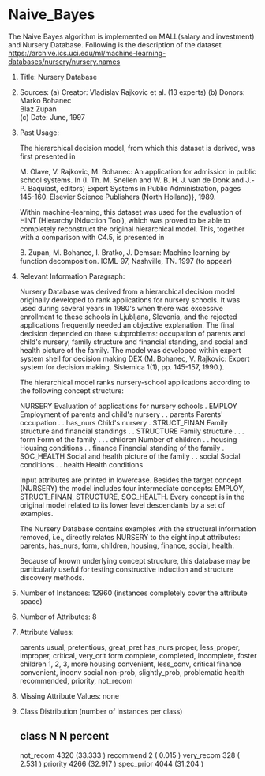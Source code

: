 # Naive_Bayes
The Naive Bayes algorithm is implemented on MALL(salary and investment) and Nursery Database.
Following is the description of the dataset
https://archive.ics.uci.edu/ml/machine-learning-databases/nursery/nursery.names
1. Title: Nursery Database

2. Sources:
   (a) Creator: Vladislav Rajkovic et al. (13 experts)
   (b) Donors: Marko Bohanec  
               Blaz Zupan     
   (c) Date: June, 1997

3. Past Usage:

   The hierarchical decision model, from which this dataset is
   derived, was first presented in 

   M. Olave, V. Rajkovic, M. Bohanec: An application for admission in
   public school systems. In (I. Th. M. Snellen and W. B. H. J. van de
   Donk and J.-P. Baquiast, editors) Expert Systems in Public
   Administration, pages 145-160. Elsevier Science Publishers (North
   Holland)}, 1989.

   Within machine-learning, this dataset was used for the evaluation
   of HINT (Hierarchy INduction Tool), which was proved to be able to
   completely reconstruct the original hierarchical model. This,
   together with a comparison with C4.5, is presented in

   B. Zupan, M. Bohanec, I. Bratko, J. Demsar: Machine learning by
   function decomposition. ICML-97, Nashville, TN. 1997 (to appear)

4. Relevant Information Paragraph:

   Nursery Database was derived from a hierarchical decision model
   originally developed to rank applications for nursery schools. It
   was used during several years in 1980's when there was excessive
   enrollment to these schools in Ljubljana, Slovenia, and the
   rejected applications frequently needed an objective
   explanation. The final decision depended on three subproblems:
   occupation of parents and child's nursery, family structure and
   financial standing, and social and health picture of the family.
   The model was developed within expert system shell for decision
   making DEX (M. Bohanec, V. Rajkovic: Expert system for decision
   making. Sistemica 1(1), pp. 145-157, 1990.).

   The hierarchical model ranks nursery-school applications according
   to the following concept structure:

   NURSERY            Evaluation of applications for nursery schools
   . EMPLOY           Employment of parents and child's nursery
   . . parents        Parents' occupation
   . . has_nurs       Child's nursery
   . STRUCT_FINAN     Family structure and financial standings
   . . STRUCTURE      Family structure
   . . . form         Form of the family
   . . . children     Number of children
   . . housing        Housing conditions
   . . finance        Financial standing of the family
   . SOC_HEALTH       Social and health picture of the family
   . . social         Social conditions
   . . health         Health conditions

   Input attributes are printed in lowercase. Besides the target
   concept (NURSERY) the model includes four intermediate concepts:
   EMPLOY, STRUCT_FINAN, STRUCTURE, SOC_HEALTH. Every concept is in
   the original model related to its lower level descendants by a set
   of examples.

   The Nursery Database contains examples with the structural
   information removed, i.e., directly relates NURSERY to the eight input
   attributes: parents, has_nurs, form, children, housing, finance,
   social, health.

   Because of known underlying concept structure, this database may be
   particularly useful for testing constructive induction and
   structure discovery methods.

5. Number of Instances: 12960
   (instances completely cover the attribute space)

6. Number of Attributes: 8

7. Attribute Values:

   parents        usual, pretentious, great_pret
   has_nurs       proper, less_proper, improper, critical, very_crit
   form           complete, completed, incomplete, foster
   children       1, 2, 3, more
   housing        convenient, less_conv, critical
   finance        convenient, inconv
   social         non-prob, slightly_prob, problematic
   health         recommended, priority, not_recom

8. Missing Attribute Values: none

9. Class Distribution (number of instances per class)

   class        N         N percent
   ------------------------------
   not_recom    4320   (33.333 )
   recommend       2   ( 0.015 )
   very_recom    328   ( 2.531 )
   priority     4266   (32.917 )
   spec_prior   4044   (31.204 )
